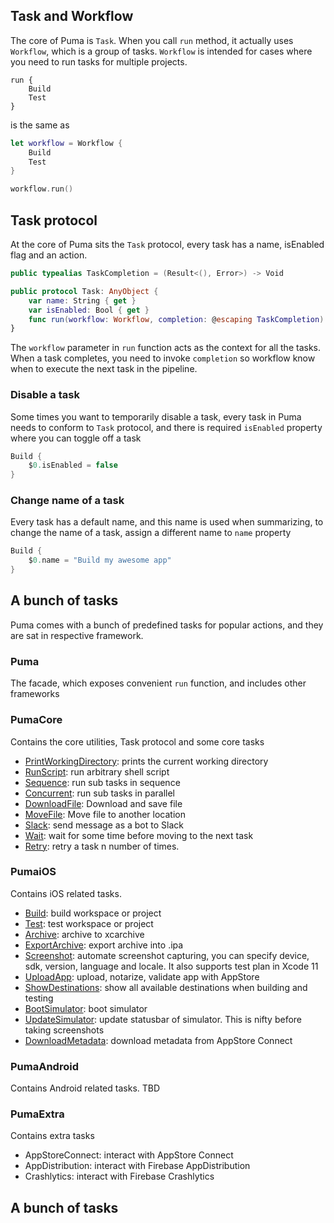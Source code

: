 ## Task and Workflow

The core of Puma is `Task`. When you call `run` method, it actually uses `Workflow`, which is a group of tasks. `Workflow` is intended for cases where you need to run tasks for multiple projects.

```swif
run {
    Build
    Test
}
```

is the same as

```swift
let workflow = Workflow {
    Build
    Test
}

workflow.run()
```

## Task protocol

At the core of Puma sits the `Task` protocol, every task has a name, isEnabled flag and an action.

```swift
public typealias TaskCompletion = (Result<(), Error>) -> Void

public protocol Task: AnyObject {
    var name: String { get }
    var isEnabled: Bool { get }
    func run(workflow: Workflow, completion: @escaping TaskCompletion)
}
```

The `workflow` parameter in `run` function acts as the context for all the tasks. When a task completes, you need to invoke `completion` so workflow know when to execute the next task in the pipeline.

### Disable a task

Some times you want to temporarily disable a task, every task in Puma needs to conform to `Task` protocol, and there is required `isEnabled` property where you can toggle off a task

```swift
Build {
    $0.isEnabled = false
}
```

### Change name of a task

Every task has a default name, and this name is used when summarizing, to change the name of a task, assign a different name to `name` property

```swift
Build {
    $0.name = "Build my awesome app"
}
```

## A bunch of tasks

Puma comes with a bunch of predefined tasks for popular actions, and they are sat in respective framework.

### Puma

The facade, which exposes convenient `run` function, and includes other frameworks

### PumaCore

Contains the core utilities, Task protocol and some core tasks

- [PrintWorkingDirectory](Tasks/PrintWorkingDirectory.md): prints the current working directory
- [RunScript](Tasks/RunScript.md): run arbitrary shell script
- [Sequence](Tasks/Sequence.md): run sub tasks in sequence
- [Concurrent](Tasks/Concurrent.md): run sub tasks in parallel
- [DownloadFile](Tasks/MoveFile.md): Download and save file
- [MoveFile](Tasks/MoveFile.md): Move file to another location
- [Slack](Tasks/Slack.md): send message as a bot to Slack
- [Wait](Tasks/Wait.md): wait for some time before moving to the next task
- [Retry](Tasks/Retry.md): retry a task n number of times.

### PumaiOS

Contains iOS related tasks.

- [Build](Tasks/Build.md): build workspace or project
- [Test](Tasks/Test.md): test workspace or project
- [Archive](Tasks/Archive.md): archive to xcarchive
- [ExportArchive](Tasks/ExportArchive.md): export archive into .ipa
- [Screenshot](Tasks/Screenshot.md): automate screenshot capturing, you can specify device, sdk, version, language and locale. It also supports test plan in Xcode 11
- [UploadApp](Tasks/UploadApp.md): upload, notarize, validate app with AppStore
- [ShowDestinations](Task/ShowDestinations.md): show all available destinations when building and testing
- [BootSimulator](Tasks/BootSimulator.md): boot simulator
- [UpdateSimulator](Tasks/UpdateSimulator.md): update statusbar of simulator. This is nifty before taking screenshots
- [DownloadMetadata](Tasks/DownloadMetadata.md): download metadata from AppStore Connect

### PumaAndroid

Contains Android related tasks. TBD

### PumaExtra

Contains extra tasks

- AppStoreConnect: interact with AppStore Connect
- AppDistribution: interact with Firebase AppDistribution
- Crashlytics: interact with Firebase Crashlytics


## A bunch of tasks
